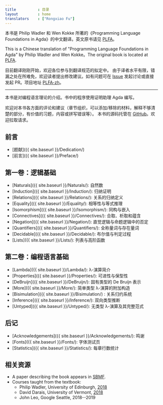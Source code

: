 ```yaml
---
title          : 目录
layout         : home
translators    : ["Rongxiao Fu"]
---
```


本书是 Philip Wadler 和 Wen Kokke 所著的《Programming Language Foundations in Agda》的中文翻译。英文原书请见 [PLFA]。

This is a Chinese translation of "Programming Language Foundations in Agda" by Philip Wadler and Wen Kokke。The original book is located at [PLFA].

目前翻译刚刚开始，欢迎各位参与到翻译规范的拟定中。
由于译者水平有限，错漏之处在所难免，欢迎读者提出修改建议。如有问题可在 [Issue]
发起讨论或直接发起 PR。项目地址 [PLFA-zh]。

---

<!---
This book is an introduction to programming language theory using the
proof assistant Agda.
--->

本书是对编程语言理论的介绍。书中的程序使用证明助理 Agda 编写。

<!---
Comments on all matters---organisation, material to add, material to
remove, parts that require better explanation, good exercises, errors,
and typos---are welcome.  The book repository is on [GitHub].
Pull requests are encouraged.
--->

欢迎对本书各方面的评论和建议（章节组织，可以添加/移除的材料，解释不够清楚的部分，有价值的习题，内容或拼写错误等）。
本书的源码托管在 [GitHub]。欢迎拉取请求。

<!---
Front matter

  - [Dedication]({{ site.baseurl }}/Dedication/)
  - [Preface]({{ site.baseurl }}/Preface/)
--->

## 前言

  - [题献]({{ site.baseurl }}/Dedication/)
  - [前言]({{ site.baseurl }}/Preface/)

<!---
Part 1: Logical Foundations

  - [Naturals](/Naturals/): Natural numbers
  - [Induction](/Induction/): Proof by induction
  - [Relations](/Relations/): Inductive definition of relations
  - [Equality](/Equality/): Equality and equational reasoning
  - [Isomorphism](/Isomorphism/): Isomorphism and embedding
  - [Connectives](/Connectives/): Conjunction, disjunction, and implication
  - [Negation](/Negation/): Negation, with intuitionistic and classical logic
  - [Quantifiers](/Quantifiers/): Universals and existentials
  - [Decidable](/Decidable/): Booleans and decision procedures
  - [Lists](/Lists/): Lists and higher-order functions
--->

## 第一卷：逻辑基础

  - [Naturals]({{ site.baseurl }}/Naturals/): 自然数
  - [Induction]({{ site.baseurl }}/Induction/): 归纳证明
  - [Relations]({{ site.baseurl }}/Relations/): 关系的归纳定义
  - [Equality]({{ site.baseurl }}/Equality/): 相等性与等式推理
  - [Isomorphism]({{ site.baseurl }}/Isomorphism/): 同构与嵌入
  - [Connectives]({{ site.baseurl }}/Connectives/): 合取、析取和蕴含
  - [Negation]({{ site.baseurl }}/Negation/): 直觉逻辑与命题逻辑中的否定
  - [Quantifiers]({{ site.baseurl }}/Quantifiers/): 全称量词与存在量词
  - [Decidable]({{ site.baseurl }}/Decidable/): 布尔值与判定过程
  - [Lists]({{ site.baseurl }}/Lists/): 列表与高阶函数

<!---
Part 2: Programming Language Foundations

  - [Lambda]({{ site.baseurl }}/Lambda/): Introduction to Lambda Calculus
  - [Properties]({{ site.baseurl }}/Properties/): Progress and Preservation
  - [DeBruijn]({{ site.baseurl }}/DeBruijn/): Inherently typed De Bruijn representation
  - [More]({{ site.baseurl }}/More/): Additional constructs of simply-typed lambda calculus
  - [Bisimulation]({{ site.baseurl }}/Bisimulation/) : Relating reductions systems
  - [Inference]({{ site.baseurl }}/Inference/): Bidirectional type inference
  - [Untyped]({{ site.baseurl }}/Untyped/): Untyped lambda calculus with full normalisation
--->

## 第二卷：编程语言基础

  - [Lambda]({{ site.baseurl }}/Lambda/): λ-演算简介
  - [Properties]({{ site.baseurl }}/Properties/): 可进性与保型性
  - [DeBruijn]({{ site.baseurl }}/DeBruijn/): 固有类型的 De Bruijn 表示
  - [More]({{ site.baseurl }}/More/): 简单类型 λ-演算的附加构造
  - [Bisimulation]({{ site.baseurl }}/Bisimulation/) : 关系归约系统
  - [Inference]({{ site.baseurl }}/Inference/): 双向类型推断
  - [Untyped]({{ site.baseurl }}/Untyped/): 无类型 λ-演算及其完整范式

<!---
Backmatter

  - [Acknowledgements]({{ site.baseurl }}/Acknowledgements/)
  - [Fonts]({{ site.baseurl }}/Fonts/): Test page for fonts
  - [Statistics]({{ site.baseurl }}/Statistics/): Line counts for each chapter
--->

## 后记

  - [Acknowledgements]({{ site.baseurl }}/Acknowledgements/): 鸣谢
  - [Fonts]({{ site.baseurl }}/Fonts/): 字体测试页
  - [Statistics]({{ site.baseurl }}/Statistics/): 每章行数统计

<!---
Related
--->

## 相关资源

  - A paper describing the book appears in [SBMF][sbmf].
  - Courses taught from the textbook:
    * Philip Wadler, University of Edinburgh,
      [2018](http://plfa.inf.ed.ac.uk/TSPL/)
    * David Darais, University of Vermont,
      [2018](http://david.darais.com/courses/fa2018-cs295A/)
    * John Leo, Google Seattle, 2018--2019

[wen]: https://github.com/wenkokke
[phil]: https://homepages.inf.ed.ac.uk/wadler/
[GitHub]: https://github.com/plfa/plfa.github.io/
[sbmf]: https://homepages.inf.ed.ac.uk/wadler/topics/agda.html#sbmf
[PLFA]: https://plfa.github.io/
[PLFA-zh]: https://github.com/Agda-zh/PLFA-zh
[Issue]: https://github.com/Agda-zh/plfa-zh/issues
